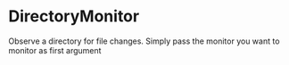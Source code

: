 # DirectoryMonitor
Observe a directory for file changes.
Simply pass the monitor you want to monitor as first argument

